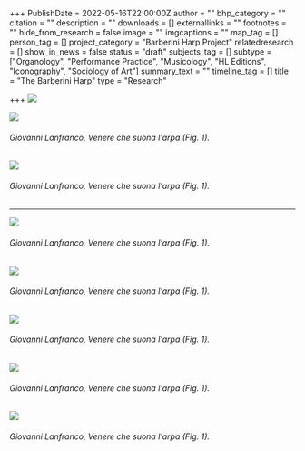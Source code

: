 +++
PublishDate = 2022-05-16T22:00:00Z
author = ""
bhp_category = ""
citation = ""
description = ""
downloads = []
externallinks = ""
footnotes = ""
hide_from_research = false
image = ""
imgcaptions = ""
map_tag = []
person_tag = []
project_category = "Barberini Harp Project"
relatedresearch = []
show_in_news = false
status = "draft"
subjects_tag = []
subtype = ["Organology", "Performance Practice", "Musicology", "HL Editions", "Iconography", "Sociology of Art"]
summary_text = ""
timeline_tag = []
title = "The Barberini Harp"
type = "Research"

+++
![](/images/dif_000185_593.jpg)

![](/images/dif_000185_503_b.jpg)

###### Giovanni Lanfranco, _Venere che suona l'arpa_ (<cap>Fig. 1</cap>).

![](/images/dif_000185_688.jpg)

###### Giovanni Lanfranco, _Venere che suona l'arpa_ (<cap>Fig. 1</cap>).

***

![](/images/dif_000185_497.jpg)

###### Giovanni Lanfranco, _Venere che suona l'arpa_ (<cap>Fig. 1</cap>).

![](/images/dif_000185_604.jpg)

###### Giovanni Lanfranco, _Venere che suona l'arpa_ (<cap>Fig. 1</cap>).

![](/images/dif_000185_566.jpg)

###### Giovanni Lanfranco, _Venere che suona l'arpa_ (<cap>Fig. 1</cap>).

![](/images/dif_000185_557.jpg)

###### Giovanni Lanfranco, _Venere che suona l'arpa_ (<cap>Fig. 1</cap>).

![](/images/dif_000185_566.jpg)

###### Giovanni Lanfranco, _Venere che suona l'arpa_ (<cap>Fig. 1</cap>).